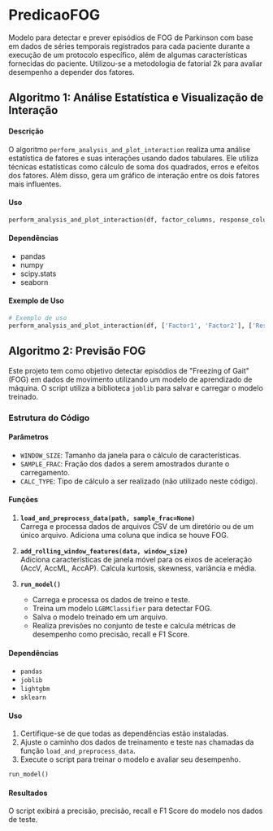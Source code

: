 # PredicaoFOG
Modelo para detectar e prever episódios de FOG de Parkinson com base em dados de séries temporais registrados para cada paciente durante a execução de um protocolo específico, além de algumas características fornecidas do paciente.  Utilizou-se a metodologia de fatorial 2k para avaliar desempenho a depender dos fatores.

## Algoritmo 1: Análise Estatística e Visualização de Interação

#### Descrição
O algoritmo `perform_analysis_and_plot_interaction` realiza uma análise estatística de fatores e suas interações usando dados tabulares. Ele utiliza técnicas estatísticas como cálculo de soma dos quadrados, erros e efeitos dos fatores. Além disso, gera um gráfico de interação entre os dois fatores mais influentes.

#### Uso
```python
perform_analysis_and_plot_interaction(df, factor_columns, response_columns)
```

#### Dependências
- pandas
- numpy
- scipy.stats
- seaborn

#### Exemplo de Uso
```python
# Exemplo de uso
perform_analysis_and_plot_interaction(df, ['Factor1', 'Factor2'], ['Response'])
```

## Algoritmo 2: Previsão FOG

Este projeto tem como objetivo detectar episódios de "Freezing of Gait" (FOG) em dados de movimento utilizando um modelo de aprendizado de máquina. O script utiliza a biblioteca `joblib` para salvar e carregar o modelo treinado.

### Estrutura do Código

#### Parâmetros

- `WINDOW_SIZE`: Tamanho da janela para o cálculo de características.
- `SAMPLE_FRAC`: Fração dos dados a serem amostrados durante o carregamento.
- `CALC_TYPE`: Tipo de cálculo a ser realizado (não utilizado neste código).

#### Funções

1. **`load_and_preprocess_data(path, sample_frac=None)`**  
   Carrega e processa dados de arquivos CSV de um diretório ou de um único arquivo. Adiciona uma coluna que indica se houve FOG.

2. **`add_rolling_window_features(data, window_size)`**  
   Adiciona características de janela móvel para os eixos de aceleração (AccV, AccML, AccAP). Calcula kurtosis, skewness, variância e média.

3. **`run_model()`**  
   - Carrega e processa os dados de treino e teste.
   - Treina um modelo `LGBMClassifier` para detectar FOG.
   - Salva o modelo treinado em um arquivo.
   - Realiza previsões no conjunto de teste e calcula métricas de desempenho como precisão, recall e F1 Score.

#### Dependências

- `pandas`
- `joblib`
- `lightgbm`
- `sklearn`

#### Uso

1. Certifique-se de que todas as dependências estão instaladas.
2. Ajuste o caminho dos dados de treinamento e teste nas chamadas da função `load_and_preprocess_data`.
3. Execute o script para treinar o modelo e avaliar seu desempenho.

```python
run_model()
```

#### Resultados

O script exibirá a precisão, precisão, recall e F1 Score do modelo nos dados de teste.
